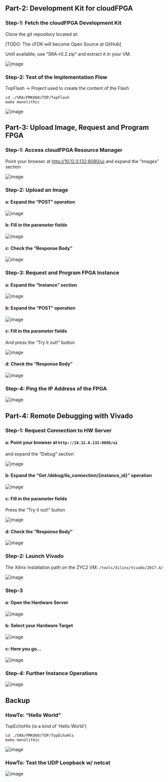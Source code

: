 

## Part-2: Development Kit for cloudFPGA

### Step-1: Fetch the cloudFPGA Development Kit
Clone the git repository located at:

[TODO: The cFDK will become Open Source at GitHub]

Until available, use “SRA-r0.2.zip” and extract it in your VM.

![image](images/toDo_red.PNG)

### Step-2: Test of the Implementation Flow
TopFlash → Project used to create the content of the Flash

```
cd ./SRA/FMKU60/TOP/TopFlash
make monolithic
```

![image](images/cf-EndOfBuild.PNG)

## Part-3: Upload Image, Request and Program FPGA

### Step-1: Access cloudFPGA Resource Manager
Point your browser at http://10.12.0.132:8080/ui
and expand the “Images” section

![image](images/cf-Resource_Manager.PNG)

### Step-2: Upload an Image

#### a: Expand the “POST” operation

![image](images/cf-RM_Images.PNG)

#### b: Fill in the parameter fields

![image](images/cf-RM_POST_Image.PNG)

#### c: Check the “Response Body”

![image](images/cf-RM_POST_Image_Response.PNG)

### Step-3: Request and Program FPGA Instance

#### a: Expand the “Instance” section

![image](images/cf_Resource_Manager_API.PNG)

#### b: Expand the “POST” operation

![image](images/cf-RM_Instances.PNG)

#### c: Fill in the parameter fields

And press the “Try it out!” button

![image](images/cf-RM_POST_Instance.PNG)

#### d: Check the “Response Body”

![image](images/cf-RM_POST_Instance_Response.PNG)

### Step-4: Ping the IP Address of the FPGA

![image](images/cf-Ping.PNG)


## Part-4: Remote Debugging with Vivado

### Step-1: Request Connection to HW Server

#### a: Point your browser at `http://10.12.0.132:8080/ui`
and expand the “Debug” section

![image](images/cf-Resource_Manager_Debug.PNG)

#### b: Expand the “Get /debug/ila_connection/{instance_id}” operation

![image](images/cf-RM_Debug.PNG)

#### c: Fill in the parameter fields

Press the “Try it out!” button

![image](images/cf-RM_Get_ILAD_Connection.PNG)

#### d: Check the “Response Body”

![image](images/cf-RM_Get_ILAD_Connection_Response.PNG)

### Step-2: Launch Vivado
The Xilinx installation path on the ZYC2 VM:
`/tools/Xilinx/Vivado/2017.4/`

![image](images/cf-Launch_Vivado_HW_Manager.PNG)

### Step-3

#### a: Open the Hardware Server

![image](images/cf-OpenNewVivadoTarget_1.PNG)

#### b: Select your Hardware Target

![image](images/cf-Open_NewVivadoTarget_2.PNG)

#### c: Here you go...

![image](images/cf-Vivado_Hardware_Manager_Window.PNG)

### Step-4: Further Instance Operations

![image](images/cf-RM_Instances_Operations.png)

## Backup

### HowTo: “Hello World”
TopEchoHls (is a kind of 'Hello World')
```
cd ./SRA/FMKU60/TOP/TopEchoHls
make monolithic
```

![image](images/cf-HelloWorld_underConstruction.png)

### HowTo: Test the UDP Loopback w/ netcat

![image](images/cf-Netcat.PNG)